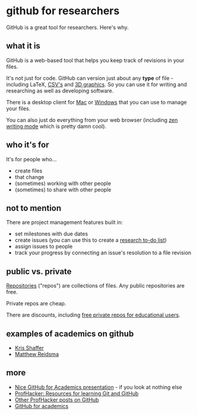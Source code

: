 github for researchers
======================

GitHub is a great tool for researchers. Here's why.

what it is
-----
GitHub is a web-based tool that helps you keep track of revisions in your files.

It's not just for code. GitHub can version just about any **type** of file - including LaTeX, [CSV's](https://github.com/blog/1601-see-your-csvs) and [3D graphics](https://github.com/blog/1633-3d-file-diffs). So you can use it for writing and researching as well as developing software.

There is a desktop client for [Mac](http://mac.github.com) or [Windows](http://windows.github.com) that you can use to manage your files.

You can also just do everything from your web browser (including [zen writing mode](https://github.com/blog/1379-zen-writing-mode) which is pretty damn cool).

who it's for
-----
It's for people who...
- create files
- that change
- (sometimes) working with other people
- (sometimes) to share with other people

not to mention
-----
There are project management features built in:
 - set milestones with due dates
 - create issues (you can use this to create a [research to-do list](http://carlboettiger.info/2012/12/06/github-issues-tracker:-the-perfect-research-todo-list))
 - assign issues to people
 - track your progress by connecting an issue's resolution to a file revision

public vs. private
-----
[Repositories](https://help.github.com/articles/create-a-repo) ("repos") are collections of files. Any public repositories are free.

Private repos are cheap.

There are discounts, including [free private repos for educational users](https://github.com/edu).

examples of academics on github
-----
 - [Kris Shaffer](https://github.com/kshaffer)
 - [Matthew Reidsma](https://github.com/mreidsma)

more
-----
 - [Nice GitHub for Academics presentation](http://kris.shaffermusic.com/githubforacademics/#/5) - if you look at nothing else
 - [ProfHacker: Resources for learning Git and GitHub](http://chronicle.com/blogs/profhacker/resources-for-learning-git-and-github/48285)
 - [Other ProfHacker posts on GitHub](http://chronicle.com/blogs/profhacker/tag/github)
 - [GitHub for academics](http://blogs.lse.ac.uk/impactofsocialsciences/2013/06/04/github-for-academics/)
 
